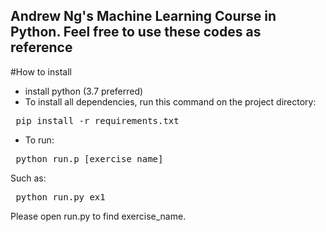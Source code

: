Andrew Ng's Machine Learning Course in Python.
Feel free to use these codes as reference
------------------------------------------------
#How to install
- install python (3.7 preferred)
- To install all dependencies, run this command on the project directory:
<pre> pip install -r requirements.txt </pre>
- To run:
<pre> python run.p [exercise_name] </pre>
Such as: <br>
<pre> python run.py ex1 </pre>
Please open run.py to find exercise_name.
